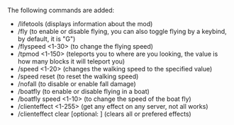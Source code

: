 The following commands are added:
 - /lifetools (displays information about the mod)
 - /fly (to enable or disable flying, you can also toggle flying by a keybind, by default, it is "G")
 - /flyspeed <1-30> (to change the flying speed)
 - /tpmod <1-150> (teleports you to where are you looking, the value is how many blocks it will teleport you)
 - /speed <1-20> (changes the walking speed to the specified value)
 - /speed reset (to reset the walking speed)
 - /nofall (to disable or enable fall damage)
 - /boatfly (to enable or disable flying in a boat)
 - /boatfly speed <1-10> (to change the speed of the boat fly)
 - /clienteffect <effect> <1-255> (get any effect on any server, not all works)
 - /clienteffect clear [optional: <effect>] (clears all or prefered effects)
